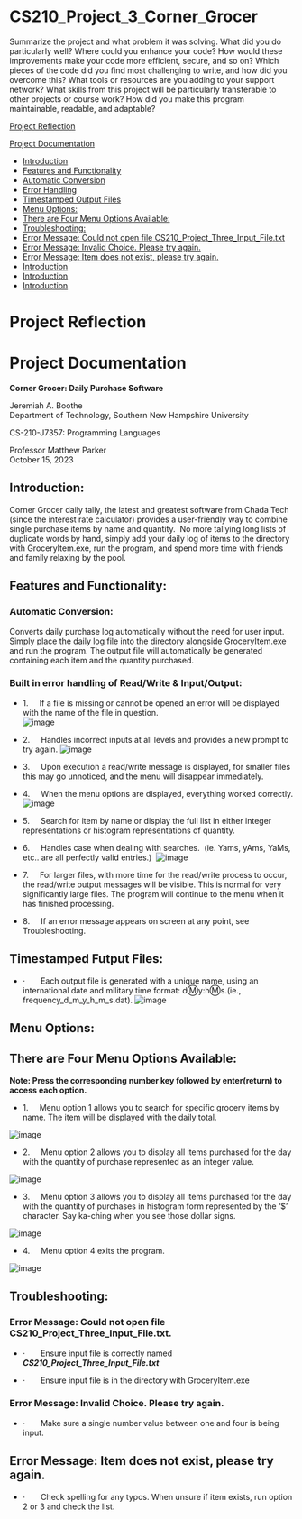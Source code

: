 # CS210_Project_3_Corner_Grocer

Summarize the project and what problem it was solving.
What did you do particularly well?
Where could you enhance your code? How would these improvements make your code more efficient, secure, and so on?
Which pieces of the code did you find most challenging to write, and how did you overcome this? What tools or resources are you adding to your support network?
What skills from this project will be particularly transferable to other projects or course work?
How did you make this program maintainable, readable, and adaptable?

[Project Reflection](#-Project-Reflection)


[Project Documentation](#-Project-Documentation)

- [Introduction](#-Introduction)
- [Features and Functionality](#-Features-and-Functionality:)
- [Automatic Conversion](#-Automatic-Conversion:)
- [Error Handling](#-Built-in-error-handling-of-Read/Write-&-Input/Output:)
- [Timestamped Output Files](#-Timestamped-Output-Files:)
- [Menu Options:](#-Menu-Options:)
- [There are Four Menu Options Available:](#-There-are-Four-Menu-Options-Available:)
- [Troubleshooting:](#-Troubleshooting:)
- [Error Message: Could not open file CS210_Project_Three_Input_File.txt](#-Error-Message:-Could-not-open-file-CS210_Project_Three_Input_File.txt)
- [Error Message: Invalid Choice. Please try again.](#-Error-Message:-Invalid-Choice.-Please-try-again.)
- [Error Message: Item does not exist, please try again.](#-Error-Message:-Item-does-not-exist,-please-try-again.)
- [Introduction](#-Introduction)
- [Introduction](#-Introduction)
- [Introduction](#-Introduction)


# **Project Reflection**


# **Project Documentation**

**Corner Grocer: Daily Purchase Software**

Jeremiah A. Boothe  
Department of Technology, Southern New Hampshire University

CS-210-J7357: Programming Languages

Professor Matthew Parker  
October 15, 2023

## **Introduction:**

Corner Grocer daily tally, the latest and greatest software from Chada Tech (since the interest rate calculator) provides a user-friendly way to combine single purchase items by name and quantity.  No more tallying long lists of duplicate words by hand, simply add your daily log of items to the directory with GroceryItem.exe, run the program, and spend more time with friends and family relaxing by the pool.

## **Features and Functionality:**

### **Automatic Conversion:**

Converts daily purchase log automatically without the need for user input. Simply place the daily log file into the directory alongside GroceryItem.exe and run the program. The output file will automatically be generated containing each item and the quantity purchased.

### **Built in error handling of Read/Write & Input/Output:**

- 1.     If a file is missing or cannot be opened an error will be displayed with the name of the file in question.  
![image](https://github.com/JeremiahBoothe/CS210_Project_3_Corner_Grocer/assets/78677784/14a6e6c8-9d1b-4e49-ae96-13de88ccb0ee)


 - 2.     Handles incorrect inputs at all levels and provides a new prompt to try again.
![image](https://github.com/JeremiahBoothe/CS210_Project_3_Corner_Grocer/assets/78677784/429c4b11-e551-4d13-b73a-aa2877faad2c)

- 3.     Upon execution a read/write message is displayed, for smaller files this may go unnoticed, and the menu will disappear immediately. 

- 4.     When the menu options are displayed, everything worked correctly.  
![image](https://github.com/JeremiahBoothe/CS210_Project_3_Corner_Grocer/assets/78677784/604c81f1-8ef9-40ac-ab8f-62344d9bf9f2)

- 5.     Search for item by name or display the full list in either integer representations or histogram representations of quantity.

- 6.     Handles case when dealing with searches.  (ie. Yams, yAms, YaMs, etc.. are all perfectly valid entries.)  
![image](https://github.com/JeremiahBoothe/CS210_Project_3_Corner_Grocer/assets/78677784/e05cfab7-7947-4a1f-a384-d9e1116e510b)

- 7.     For larger files, with more time for the read/write process to occur, the read/write output messages will be visible. This is normal for very significantly large files. The program will continue to the menu when it has finished processing.

- 8.     If an error message appears on screen at any point, see Troubleshooting.

## **Timestamped Futput Files:**

- ·       Each output file is generated with a unique name, using an international date and military time format: d:m:y:h:m:s.(ie., frequency_d_m_y_h_m_s.dat). 
![image](https://github.com/JeremiahBoothe/CS210_Project_3_Corner_Grocer/assets/78677784/8f75ebd4-bc98-40cd-8520-4da53c9e1c93)

## **Menu Options:**

## **There are Four Menu Options Available:**

**Note: Press the corresponding number key followed by enter(return) to access each option.**

- 1.     Menu option 1 allows you to search for specific grocery items by name. The item will be displayed with the daily total.

![image](https://github.com/JeremiahBoothe/CS210_Project_3_Corner_Grocer/assets/78677784/00899ebe-cac7-4145-9970-155a0aa19fde)

- 2.     Menu option 2 allows you to display all items purchased for the day with the quantity of purchase represented as an integer value.

![image](https://github.com/JeremiahBoothe/CS210_Project_3_Corner_Grocer/assets/78677784/e75a946c-b82d-4ae9-9e72-074c9e35a7f0)

- 3.     Menu option 3 allows you to display all items purchased for the day with the quantity of purchases in histogram form represented by the ‘$’ character. Say ka-ching when you see those dollar signs. 

![image](https://github.com/JeremiahBoothe/CS210_Project_3_Corner_Grocer/assets/78677784/e81299a5-2bb0-46cd-9276-ed2323d61907)


- 4.     Menu option 4 exits the program.

![image](https://github.com/JeremiahBoothe/CS210_Project_3_Corner_Grocer/assets/78677784/ce44045c-0da6-4687-8afc-3de8c5875031)


## **Troubleshooting:**

### **Error Message:** **Could not open file** **CS210_Project_Three_Input_File.txt**.

- ·       Ensure input file is correctly named **_CS210_Project_Three_Input_File.txt_**

- ·       Ensure input file is in the directory with GroceryItem.exe

### Error Message: Invalid Choice. Please try again.

- ·       Make sure a single number value between one and four is being input.

## Error Message: Item does not exist, please try again.

- ·       Check spelling for any typos. When unsure if item exists, run option 2 or 3 and check the list.


